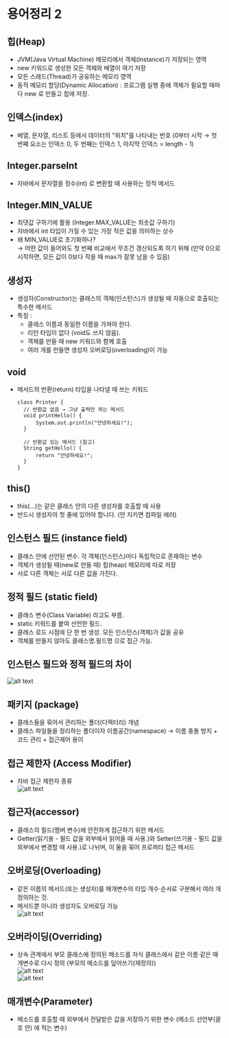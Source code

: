# 용어정리 2

## 힙(Heap)
- JVM(Java Virtual Machine) 메모리에서 객체(Instance)가 저장되는 영역  
- new 키워드로 생성한 모든 객체와 배열이 여기 저장
- 모든 스레드(Thread)가 공유하는 메모리 영역  
- 동적 메모리 할당(Dynamic Allocation) : 프로그램 실행 중에 객체가 필요할 때마다 new 로 만들고 힙에 저장.

## 인덱스(index)
- 배열, 문자열, 리스트 등에서 데이터의 "위치"를 나타내는 번호 (0부터 시작 → 첫 번째 요소는 인덱스 0, 두 번째는 인덱스 1, 마지막 인덱스 = length - 1)

## Integer.parseInt
- 자바에서 문자열을 정수(int) 로 변환할 때 사용하는 정적 메서드

## Integer.MIN_VALUE
- 최댓값 구하기에 활용 (Integer.MAX_VALUE는 최솟값 구하기)
- 자바에서 int 타입이 가질 수 있는 가장 작은 값을 의미하는 상수
- 왜 MIN_VALUE로 초기화하나?  
→ 어떤 값이 들어와도 첫 번째 비교에서 무조건 갱신되도록 하기 위해
(만약 0으로 시작하면, 모든 값이 0보다 작을 때 max가 잘못 남을 수 있음)

## 생성자 
- 생성자(Constructor)는 클래스의 객체(인스턴스)가 생성될 때 자동으로 호출되는 특수한 메서드
- 특징 :
  - 클래스 이름과 동일한 이름을 가져야 한다.  
  - 리턴 타입이 없다 (void도 쓰지 않음).  
  - 객체를 만들 때 new 키워드와 함께 호출  
  - 여러 개를 만들면 생성자 오버로딩(overloading)이 가능

## void
- 메서드의 반환(return) 타입을 나타낼 때 쓰는 키워드
  ```
  class Printer {
    // 반환값 없음 → 그냥 출력만 하는 메서드
    void printHello() {
        System.out.println("안녕하세요!");
    }

    // 반환값 있는 메서드 (참고)
    String getHello() {
        return "안녕하세요!";
    }
  }

## this()
- this(...)는 같은 클래스 안의 다른 생성자를 호출할 때 사용
- 반드시 생성자의 첫 줄에 있어야 합니다. (안 지키면 컴파일 에러)

## 인스턴스 필드 (instance field)
- 클래스 안에 선언된 변수. 각 객체(인스턴스)마다 독립적으로 존재하는 변수
- 객체가 생성될 때(new로 만들 때) 힙(heap) 메모리에 따로 저장
- 서로 다른 객체는 서로 다른 값을 가진다.

## 정적 필드 (static field)
- 클래스 변수(Class Variable) 라고도 부름.
- static 키워드를 붙여 선언한 필드.
- 클래스 로드 시점에 단 한 번 생성. 모든 인스턴스(객체)가 값을 공유
- 객체를 만들지 않아도 클래스명.필드명 으로 접근 가능.

## 인스턴스 필드와 정적 필드의 차이  
![alt text](img/image-32.png)

## 패키지 (package)
- 클래스들을 묶어서 관리하는 폴더(디렉터리) 개념  
- 클래스 파일들을 정리하는 폴더이자 이름공간(namespace) → 이름 충돌 방지 + 코드 관리 + 접근제어 용이

## 접근 제한자 (Access Modifier)
- 자바 접근 제한자 종류  
![alt text](img/image-33.png)

## 접근자(accessor)
- 클래스의 필드(멤버 변수)에 안전하게 접근하기 위한 메서드  
- Getter(읽기용 - 필드 값을 외부에서 읽어올 때 사용.)와 Setter(쓰기용 - 필드 값을 외부에서 변경할 때 사용.)로 나뉘며, 이 둘을 묶어 프로퍼티 접근 메서드

## 오버로딩(Overloading)
- 같은 이름의 메서드(또는 생성자)를 매개변수의 타입·개수·순서로 구분해서 여러 개 정의하는 것.
- 메서드뿐 아니라 생성자도 오버로딩 가능  
![alt text](img/image-49.png)

## 오버라이딩(Overriding)
- 상속 관계에서 부모 클래스에 정의된 메소드를 자식 클래스에서 같은 이름·같은 매개변수로 다시 정의 (부모의 메소드를 덮어쓰기(재정의))  
![alt text](img/image-53.png)  
![alt text](img/image-54.png)

## 매개변수(Parameter)
- 메소드를 호출할 때 외부에서 전달받은 값을 저장하기 위한 변수 (메소드 선언부(괄호 안) 에 적는 변수)